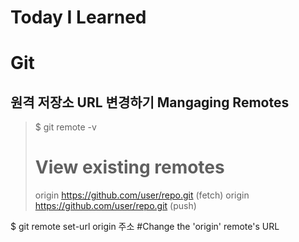 # Today I Learned
# Git
## 원격 저장소 URL 변경하기 Mangaging Remotes
>  $ git remote -v
> 	# View existing remotes
>origin  https://github.com/user/repo.git (fetch)
>origin  https://github.com/user/repo.git (push)

  $ git remote set-url origin 주소
  #Change the 'origin' remote's URL
